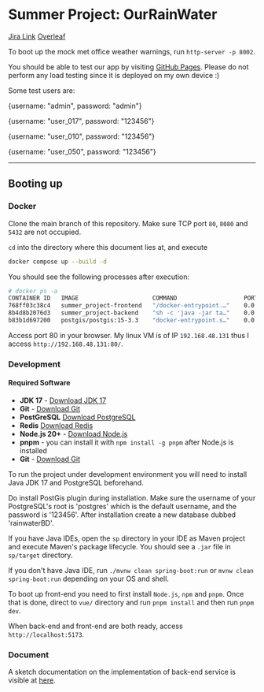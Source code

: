 # Summer Project: OurRainWater

[Jira Link](https://amateureconomist.atlassian.net/jira/software/projects/SPWATER/boards/37)
[Overleaf](https://www.overleaf.com/project/688606768e2edbd9845398a6)


To boot up the mock met office weather warnings, run `http-server -p 8002`.

You should be able to test our app by visiting [GitHub Pages](https://saquantum.github.io/summer_project/). Please do not perform any load testing since it is deployed on my own device :) 

Some test users are: 

{username: "admin", password: "admin"}

{username: "user_017", password: "123456"}

{username: "user_010", password: "123456"}

{username: "user_050", password: "123456"}

--------------

## Booting up

### Docker

Clone the main branch of this repository.
Make sure TCP port `80`, `8080` and `5432` are not occupied.

`cd` into the directory where this document lies at, and execute

```sh
docker compose up --build -d
```

You should see the following processes after execution:

```sh
# docker ps -a
CONTAINER ID   IMAGE                     COMMAND                   PORTS                                         NAMES
768ff03c38c4   summer_project-frontend   "/docker-entrypoint.…"    0.0.0.0:80->80/tcp, [::]:80->80/tcp           summer-frontend
8b4d8b2076d3   summer_project-backend    "sh -c 'java -jar ta…"    0.0.0.0:8080->8080/tcp, [::]:8080->8080/tcp   summer-backend
b83b1d697200   postgis/postgis:15-3.3    "docker-entrypoint.s…"    0.0.0.0:5432->5432/tcp, [::]:5432->5432/tcp   summer-database
```

Access port 80 in your browser. My linux VM is of IP `192.168.48.131` thus I access `http://192.168.48.131:80/`.

### Development

#### Required Software

- **JDK 17** - [Download JDK 17](https://openjdk.org/)
- **Git** - [Download Git](https://git-scm.com/)
- **PostGreSQL** [Download PostgreSQL](https://www.postgresql.org/download/)
- **Redis** [Download Redis](https://redis.io/downloads/)
- **Node.js 20+** - [Download Node.js](https://nodejs.org/)
- **pnpm** - you can install it with `npm install -g pnpm` after Node.js is installed
- **Git** - [Download Git](https://git-scm.com/)

To run the project under development environment you will need to install Java JDK 17 and PostgreSQL beforehand.

Do install PostGis plugin during installation. Make sure the username of your PostgreSQL's root is 'postgres' which is the default username, and the password is '123456'. After installation create a new database dubbed 'rainwaterBD'.

If you have Java IDEs, open the `sp` directory in your IDE as Maven project and execute Maven's package lifecycle. You should see a `.jar` file in `sp/target` directory. 

If you don't have Java IDE, run `./mvnw clean spring-boot:run` or `mvnw clean spring-boot:run` depending on your OS and shell.

To boot up front-end you need to first install `Node.js`, `npm` and `pnpm`. Once that is done, direct to `vue/` directory and run `pnpm install` and then run `pnpm dev`. 

When back-end and front-end are both ready, access `http://localhost:5173`.

### Document

A sketch documentation on the implementation of back-end service is visible at [here](document/backend.pdf).
